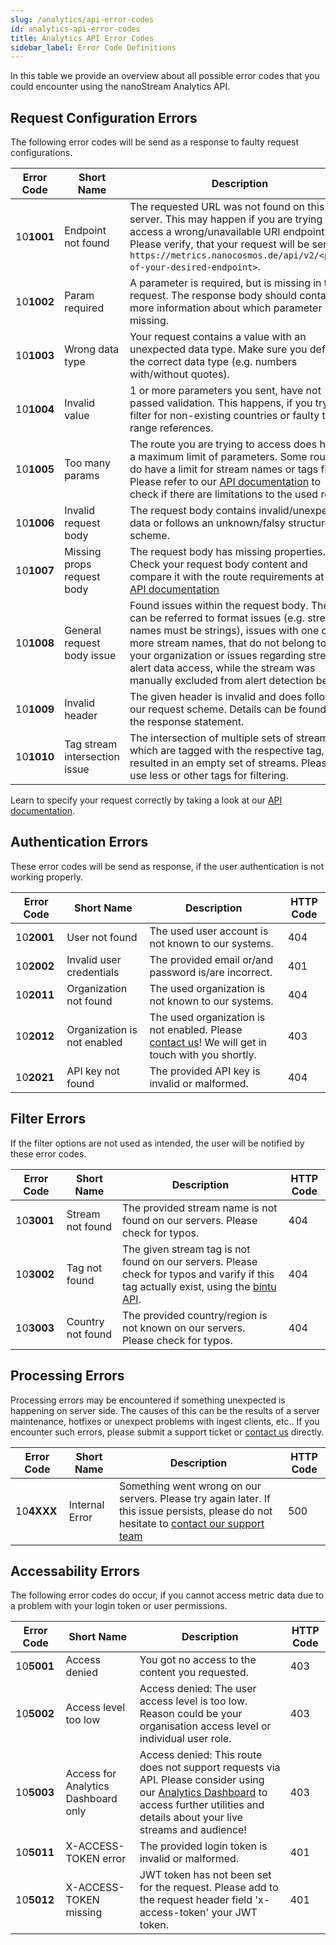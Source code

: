 ```yaml
---
slug: /analytics/api-error-codes
id: analytics-api-error-codes
title: Analytics API Error Codes
sidebar_label: Error Code Definitions
---
```


In this table we provide an overview about all possible error codes that you could encounter using the nanoStream Analytics API.

## Request Configuration Errors

The following error codes will be send as a response to faulty request configurations.

| Error Code | Short Name | Description | HTTP Code |
|------------|------------|-------------|-----------|
| 10**1001** | Endpoint not found | The requested URL was not found on this server. This may happen if you are trying to access a wrong/unavailable URI endpoint. Please verify, that your request will be send to `https://metrics.nanocosmos.de/api/v2/<path-of-your-desired-endpoint>`. | 404 | 
| 10**1002** | Param required | A parameter is required, but is missing in the request. The response body should contain more information about which parameter is missing. | 400 | 
| 10**1003** | Wrong data type | Your request contains a value with an unexpected data type. Make sure you define the correct data type (e.g. numbers with/without quotes). | 400 |
| 10**1004** | Invalid value | 1 or more parameters you sent, have not passed validation. This happens, if you try to filter for non-existing countries or faulty time range references. | 400 |
| 10**1005** | Too many params | The route you are trying to access does have a maximum limit of parameters. Some routes do have a limit for stream names or tags filter. Please refer to our [API documentation](https://metrics.nanocosmos.de/api/doc/v2/) to check if there are limitations to the used route. | 400 |
| 10**1006** | Invalid request body | The request body contains invalid/unexpected data or follows an unknown/falsy structure scheme. | 400 | 
| 10**1007** | Missing props request body | The request body has missing properties. Check your request body content and compare it with the route requirements at our [API documentation](https://metrics.nanocosmos.de/api/doc/v2/) | 422 | 
| 10**1008** | General request body issue | Found issues within the request body. These can be referred to format issues (e.g. stream names must be strings), issues with one or more stream names, that do not belong to your organization or issues regarding stream alert data access, while the stream was manually excluded from alert detection before.  | 403 | 
| 10**1009** | Invalid header | The given header is invalid and does follow our request scheme. Details can be found in the response statement. | 403 |
| 10**1010** | Tag stream intersection issue | The intersection of multiple sets of streams, which are tagged with the respective tag, has resulted in an empty set of streams. Please use less or other tags for filtering. | 404 | 

Learn to specify your request correctly by taking a look at our [API documentation](https://metrics.nanocosmos.de/api/doc/v2/).


## Authentication Errors

These error codes will be send as response, if the user authentication is not working properly.

| Error Code | Short Name | Description | HTTP Code |
|------------|------------|-------------|-----------|
| 10**2001** | User not found | The used user account is not known to our systems. | 404 | 
| 10**2002** | Invalid user credentials | The provided email or/and password is/are incorrect. | 401 |
| 10**2011** | Organization not found | The used organization is not known to our systems. | 404 | 
| 10**2012** | Organization is not enabled | The used organization is not enabled. Please [contact us](https://www.nanocosmos.de/contact)! We will get in touch with you shortly. | 403 | 
| 10**2021** | API key not found |The provided API key is invalid or malformed. | 404 |


## Filter Errors

If the filter options are not used as intended, the user will be notified by these error codes.

| Error Code | Short Name | Description | HTTP Code |
|------------|------------|-------------|-----------|
| 10**3001** | Stream not found | The provided stream name is not found on our servers. Please check for typos.  | 404 | 
| 10**3002** | Tag not found | The given stream tag is not found on our servers. Please check for typos and varify if this tag actually exist, using the [bintu API](https://doc.pages.nanocosmos.de/bintuapi-docs/#operation/Tag%20Collection). | 404 | 
| 10**3003** | Country not found | The provided country/region is not known on our servers. Please check for typos.  | 404 | 

## Processing Errors

Processing errors may be encountered if something unexpected is happening on server side. The causes of this can be the results of a server maintenance, hotfixes or unexpect problems with ingest clients, etc.. If you encounter such errors, please submit a support ticket or [contact us](https://www.nanocosmos.de/contact) directly.

| Error Code | Short Name | Description | HTTP Code |
|------------|------------|-------------|-----------|
| 10**4XXX** | Internal Error | Something went wrong on our servers. Please try again later. If this issue persists, please do not hesitate to [contact our support team](https://www.nanocosmos.de/contact) | 500 |

## Accessability Errors

The following error codes do occur, if you cannot access metric data due to a problem with your login token or user permissions.

| Error Code | Short Name | Description | HTTP Code |
|------------|------------|-------------|-----------|
| 10**5001** | Access denied | You got no access to the content you requested.  | 403 |
| 10**5002** | Access level too low | Access denied: The user access level is too low. Reason could be your organisation access level or individual user role. | 403 |
| 10**5003** | Access for Analytics Dashboard only | Access denied: This route does not support requests via API. Please consider using our [Analytics Dashboard](https://metrics.nanocosmos.de/api/doc/v2/) to access further utilities and details about your live streams and audience! | 403 |
| 10**5011** | X-ACCESS-TOKEN error | The provided login token is invalid or malformed. | 401 | 
| 10**5012** | X-ACCESS-TOKEN missing | JWT token has not been set for the request. Please add to the request header field 'x-access-token' your JWT token. | 401 |
